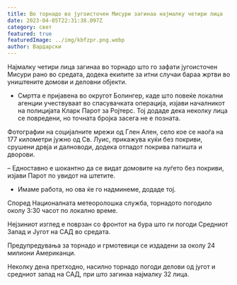```yaml
---
title: Во торнадо во југоисточен Мисури загинаа најмалку четири лица
date: 2023-04-05T22:31:38.097Z
category: свет
featured: true
featuredImage: ../img/kbfzpr.png.webp
author: Вардарски
---
```


Најмалку четири лица загинаа во торнадо што го зафати југоисточен Мисури рано во средата, додека екипите за итни случаи бараа жртви во уништените домови и деловни објекти.

- Смртта е пријавена во округот Болингер, каде што повеќе локални агенции учествуваат во спасувачката операција, изјави началникот на полицијата Кларк Парот за Ројтерс. Тој додаде дека неколку лица се повредени, но точната бројка засега не е позната.

Фотографии на социјалните мрежи од Глен Ален, село кое се наоѓа на 177 километри јужно од Св. Луис, прикажува куќи без покриви, срушени дрвја и далноводи, додека отпадот покрива патишта и дворови.

– Едноставно е шокантно да се видат домовите на луѓето без покриви, изјави Парот по увидот на штетите.

- Имаме работа, но ова ќе го надминеме, додаде тој.

Според Националната метеоролошка служба, торнадото погодило околу 3:30 часот по локално време.

Нејзиниот изглед е поврзан со фронтот на бура што ги погоди Средниот Запад и Југот на САД во средата.

Предупредувања за торнадо и грмотевици се издадени за околу 24 милиони Американци.

Неколку дена претходно, насилно торнадо погоди делови од југот и средниот запад на САД, при што загинаа најмалку 32 лица.
